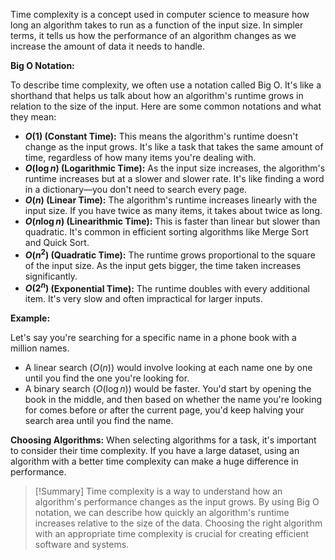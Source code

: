 Time complexity is a concept used in computer science to measure how long an algorithm takes to run as a function of the input size. In simpler terms, it tells us how the performance of an algorithm changes as we increase the amount of data it needs to handle.

**Big O Notation:**

To describe time complexity, we often use a notation called Big O. It's like a shorthand that helps us talk about how an algorithm's runtime grows in relation to the size of the input. Here are some common notations and what they mean:
- **$O(1)$ (Constant Time):** This means the algorithm's runtime doesn't change as the input grows. It's like a task that takes the same amount of time, regardless of how many items you're dealing with.
- **$O(\log n)$ (Logarithmic Time):** As the input size increases, the algorithm's runtime increases but at a slower and slower rate. It's like finding a word in a dictionary—you don't need to search every page.
- **$O(n)$ (Linear Time):** The algorithm's runtime increases linearly with the input size. If you have twice as many items, it takes about twice as long.
- **$O(n \log n)$ (Linearithmic Time):** This is faster than linear but slower than quadratic. It's common in efficient sorting algorithms like Merge Sort and Quick Sort.
- **$O(n^2)$ (Quadratic Time):** The runtime grows proportional to the square of the input size. As the input gets bigger, the time taken increases significantly.
- **$O(2^n)$ (Exponential Time):** The runtime doubles with every additional item. It's very slow and often impractical for larger inputs.

**Example:**

Let's say you're searching for a specific name in a phone book with a million names.
- A linear search ($O(n)$) would involve looking at each name one by one until you find the one you're looking for.
- A binary search ($O(\log n)$) would be faster. You'd start by opening the book in the middle, and then based on whether the name you're looking for comes before or after the current page, you'd keep halving your search area until you find the name.

**Choosing Algorithms:**
When selecting algorithms for a task, it's important to consider their time complexity. If you have a large dataset, using an algorithm with a better time complexity can make a huge difference in performance.

>[!Summary]
>Time complexity is a way to understand how an algorithm's performance changes as the input grows. By using Big O notation, we can describe how quickly an algorithm's runtime increases relative to the size of the data. Choosing the right algorithm with an appropriate time complexity is crucial for creating efficient software and systems.